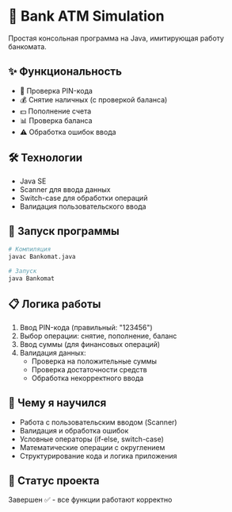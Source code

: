 # 🏦 Bank ATM Simulation

Простая консольная программа на Java, имитирующая работу банкомата.

## ✨ Функциональность

- 🔐 Проверка PIN-кода
- 💰 Снятие наличных (с проверкой баланса)
- 💵 Пополнение счета  
- 📊 Проверка баланса
- ⚠️ Обработка ошибок ввода

## 🛠️ Технологии

- Java SE
- Scanner для ввода данных
- Switch-case для обработки операций
- Валидация пользовательского ввода

## 🚀 Запуск программы

```bash
# Компиляция
javac Bankomat.java

# Запуск
java Bankomat
```

## 📋 Логика работы

1. Ввод PIN-кода (правильный: "123456")
2. Выбор операции: снятие, пополнение, баланс
3. Ввод суммы (для финансовых операций)
4. Валидация данных:
   - Проверка на положительные суммы
   - Проверка достаточности средств
   - Обработка некорректного ввода

## 🎯 Чему я научился

- Работа с пользовательским вводом (Scanner)
- Валидация и обработка ошибок
- Условные операторы (if-else, switch-case) 
- Математические операции с округлением
- Структурирование кода и логика приложения

## 📝 Статус проекта

Завершен ✅ - все функции работают корректно
